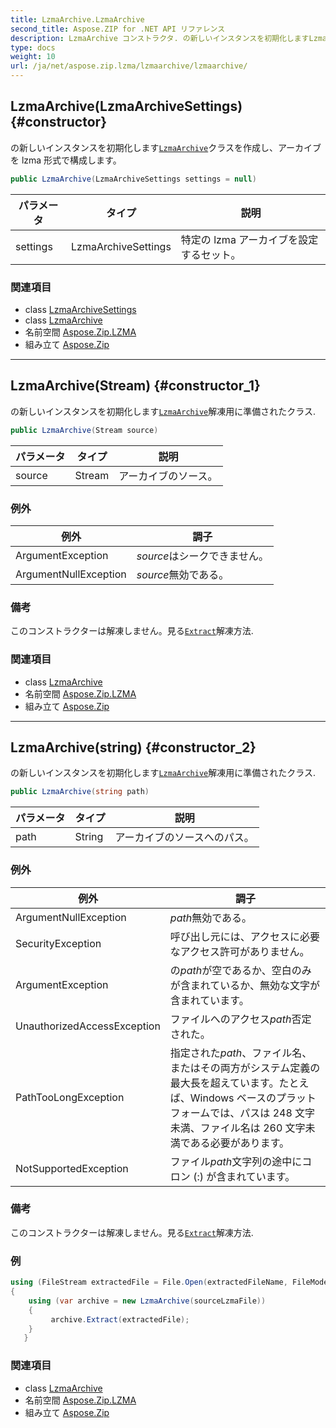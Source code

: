 ```yaml
---
title: LzmaArchive.LzmaArchive
second_title: Aspose.ZIP for .NET API リファレンス
description: LzmaArchive コンストラクタ. の新しいインスタンスを初期化しますLzmaArchiveクラスを作成しアーカイブを lzma 形式で構成します
type: docs
weight: 10
url: /ja/net/aspose.zip.lzma/lzmaarchive/lzmaarchive/
---
```

## LzmaArchive(LzmaArchiveSettings) {#constructor}

の新しいインスタンスを初期化します[`LzmaArchive`](../)クラスを作成し、アーカイブを lzma 形式で構成します。

```csharp
public LzmaArchive(LzmaArchiveSettings settings = null)
```

| パラメータ | タイプ | 説明 |
| --- | --- | --- |
| settings | LzmaArchiveSettings | 特定の lzma アーカイブを設定するセット。 |

### 関連項目

* class [LzmaArchiveSettings](../../lzmaarchivesettings/)
* class [LzmaArchive](../)
* 名前空間 [Aspose.Zip.LZMA](../../lzmaarchive/)
* 組み立て [Aspose.Zip](../../../)

---

## LzmaArchive(Stream) {#constructor_1}

の新しいインスタンスを初期化します[`LzmaArchive`](../)解凍用に準備されたクラス.

```csharp
public LzmaArchive(Stream source)
```

| パラメータ | タイプ | 説明 |
| --- | --- | --- |
| source | Stream | アーカイブのソース。 |

### 例外

| 例外 | 調子 |
| --- | --- |
| ArgumentException | *source*はシークできません。 |
| ArgumentNullException | *source*無効である。 |

### 備考

このコンストラクターは解凍しません。見る[`Extract`](../extract/)解凍方法.

### 関連項目

* class [LzmaArchive](../)
* 名前空間 [Aspose.Zip.LZMA](../../lzmaarchive/)
* 組み立て [Aspose.Zip](../../../)

---

## LzmaArchive(string) {#constructor_2}

の新しいインスタンスを初期化します[`LzmaArchive`](../)解凍用に準備されたクラス.

```csharp
public LzmaArchive(string path)
```

| パラメータ | タイプ | 説明 |
| --- | --- | --- |
| path | String | アーカイブのソースへのパス。 |

### 例外

| 例外 | 調子 |
| --- | --- |
| ArgumentNullException | *path*無効である。 |
| SecurityException | 呼び出し元には、アクセスに必要なアクセス許可がありません。 |
| ArgumentException | の*path*が空であるか、空白のみが含まれているか、無効な文字が含まれています。 |
| UnauthorizedAccessException | ファイルへのアクセス*path*否定された。 |
| PathTooLongException | 指定された*path*、ファイル名、またはその両方がシステム定義の最大長を超えています。たとえば、Windows ベースのプラットフォームでは、パスは 248 文字未満、ファイル名は 260 文字未満である必要があります。 |
| NotSupportedException | ファイル*path*文字列の途中にコロン (:) が含まれています。 |

### 備考

このコンストラクターは解凍しません。見る[`Extract`](../extract/)解凍方法.

### 例

```csharp
using (FileStream extractedFile = File.Open(extractedFileName, FileMode.Create))
{
    using (var archive = new LzmaArchive(sourceLzmaFile))
    {
         archive.Extract(extractedFile);
    }
   }
```

### 関連項目

* class [LzmaArchive](../)
* 名前空間 [Aspose.Zip.LZMA](../../lzmaarchive/)
* 組み立て [Aspose.Zip](../../../)


